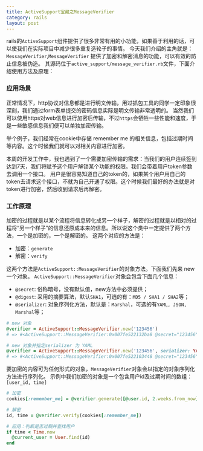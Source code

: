 ```yaml
---
title: ActiveSupport宝藏之MessageVerifier
category: rails
layout: post
---
```


rails的`ActiveSupport`组件提供了很多非常有用的小功能，如果善于利用的话，可以使我们在实际项目中减少很多重复造轮子的事情。
今天我们介绍的主角就是：`MessageVerifier`,`MessageVerifier` 提供了加密和解密消息的功能，可以有效的防止信息被伪造。
其源码位于`active_support/message_verifier.rb`文件，下面介绍使用方法及原理：

### 应用场景

正常情况下，http协议对信息都是进行明文传输，用过抓包工具的同学一定印象很深刻，我们通过form表单提交的密码信息实际是明文传输非常透明的。
当然我们可以使用https对web信息进行加密后传输，不过`https`会牺牲一些性能和速度，于是一些敏感信息我们便可以单独加密传输。

举个例子，我们经常在cookie中存储 remember me 的相关信息，包括过期时间等内容。这个时候我们就可以对相关内容进行加密。

本周的开发工作中，我也遇到了一个需要加密传输的需求：当我们的用户连续签到达到7天，我们将赋予这个用户解锁某个功能的权限。我们会带着用户token参数去调用一个接口。
用户是很容易知道自己的token的，如果某个用户用自己的token去请求这个接口，不就为自己开通了权限。这个时候我们最好的办法就是对token进行加密，然后收到请求后再解密。

### 工作原理

加密的过程就是以某个流程将信息转化成另一个样子，解密的过程就是以相对的过程将“另一个样子”的信息还原成本来的信息。所以说这个类中一定提供了两个方法，一个是加密的，一个是解密的。
这两个对应的方法是：

- 加密：`generate`
- 解密：`verify`

这两个方法是`ActiveSupport::MessageVerifier`的对象方法。下面我们先来 new 一个对象。
`ActiveSupport::MessageVerifier`对象会包含下面几个信息：

- `@secret`: 俗称暗号，没有默认值，new方法中必须提供；
- `@digest`: 采用的摘要算法，默认`SHA1`，可选的有：`MD5 / SHA1 / SHA2`等；
- `@serializer`: 对象序列化方法，默认是：`Marshal`，可选的有`YAML, JSON, Marshal`等；

```ruby
# new 对象
@verifier = ActiveSupport::MessageVerifier.new('123456')
# => #<ActiveSupport::MessageVerifier:0x007fe522132ba8 @secret="123456", @digest="SHA1", @serializer=Marshal>

# new 对象并指定serializer 为 YAML
@verifier = ActiveSupport::MessageVerifier.new('123456', serializer: YAML)
# => #<ActiveSupport::MessageVerifier:0x007fe522103448 @secret="123456", @digest="SHA1", @serializer=Psych>
```

要加密的内容可为任何形式的对象，`MessageVerifier`对象会以指定的对象序列化方法进行序列化。
示例中我们加密的对象是一个包含用户id及过期时间的数组：`[user_id, time]`

```ruby
# 加密
cookies[:remember_me] = @verifier.generate([@user.id, 2.weeks.from_now])

# 解密
id, time = @verifier.verify(cookies[:remember_me])

# 应用：判断是否过期并查找用户
if time < Time.now
  @current_user = User.find(id)
end
```
